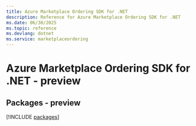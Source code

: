 ```yaml
---
title: Azure Marketplace Ordering SDK for .NET
description: Reference for Azure Marketplace Ordering SDK for .NET
ms.date: 06/30/2025
ms.topic: reference
ms.devlang: dotnet
ms.service: marketplaceordering
---
```

# Azure Marketplace Ordering SDK for .NET - preview
## Packages - preview
[!INCLUDE [packages](marketplace-ordering-index.md)]